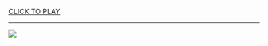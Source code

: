 
<a href="https://premium76.site?title=unblocked_free_games&ref=13M">CLICK TO PLAY</a></h3>
<hr>

<a href="https://premium76.site?title=unblocked_free_games&ref=13M"><img src="https://clearcache.store/games.png"></a>


